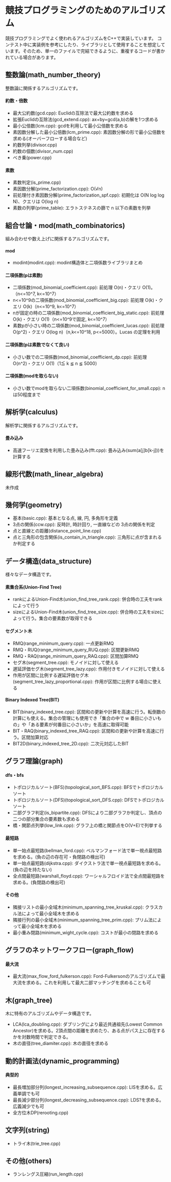 # 競技プログラミングのためのアルゴリズム
競技プログラミングでよく使われるアルゴリズムをC++で実装しています。
コンテスト中に実装例を参考にしたり、ライブラリとして使用することを想定しています。そのため、単一のファイルで完結できるように、重複するコードが書かれている場合があります。

## 整数論(math_number_theory)
整数論に関係するアルゴリズムです。
#### 約数・倍数
- 最大公約数(gcd.cpp): Euclidの互除法で最大公約数を求める
- 拡張Euclidの互除法(gcd_extend.cpp): ax+by=gcd(a,b)の解を1つ求める
- 最小公倍数(lcm.cpp): gcdを利用して最小公倍数を求める
- 素因数分解した最小公倍数(lcm_prime.cpp): 素因数分解の形で最小公倍数を求める(オーバーフローする場合など)
- 約数列挙(divisor.cpp)
- 約数の個数(divisor_num.cpp)
- べき乗(power.cpp)

#### 素数
- 素数判定(is_prime.cpp)
- 素因数分解(prime_factorization.cpp): O(√n)
- 前処理付き素因数分解(prime_factorization_spf.cpp): 初期化は O(N log log N)、クエリは O(log n)
- 素数の列挙(prime_table): エラトステネスの篩で n 以下の素数を列挙

## 組合せ論・mod(math_combinatorics)
組み合わせや数え上げに関係するアルゴリズムです。
#### mod
- modint(modint.cpp): modint構造体と二項係数ライブラリまとめ

#### 二項係数(pは素数)
- 二項係数(mod_binomial_coefficient.cpp): 前処理 O(n)・クエリ O(1)。（n<=10^7, k<=10^7）
- n<=10^9の二項係数(mod_binomial_coefficient_big.cpp): 前処理 O(k)・クエリ O(k)（n<=10^9, k<=10^7）
- nが固定の時の二項係数(mod_binomial_coefficient_big_static.cpp): 前処理 O(k)・クエリ O(1)（n<=10^9で固定, k<=10^7）
- 素数pが小さい時の二項係数(mod_binomial_coefficient_lucas.cpp): 前処理 O(p^2)・クエリ O(log n)（n,k<=10^18, p<=5000）。Lucas の定理を利用

#### 二項係数(pは素数でなくて良い)
- 小さい数での二項係数(mod_binomial_coefficient_dp.cpp): 前処理 O(n^2)・クエリ O(1)（1≦ k ≦ n ≦ 5000）

#### 二項係数(modを取らない)
- 小さい数でmodを取らない二項係数(binomial_coefficient_for_small.cpp): nは50程度まで


## 解析学(calculus)
解析学に関係するアルゴリズムです。
#### 畳み込み
- 高速フーリエ変換を利用した畳み込み(fft.cpp): 畳み込み(sum(a[j]b[k-j]))を計算する

## 線形代数(math_linear_algebra)
未作成

## 幾何学(geometry)
- 基本(basic.cpp): 基本となる点, 線, 円, 多角形を定義
- 3点の関係(ccw.cpp): 反時計, 時計回り, 一直線などの 3点の関係を判定
- 点と直線との距離(distance_point_line.cpp)
- 点と三角形の包含関係(is_contain_in_triangle.cpp): 三角形に点が含まれるか判定する


## データ構造(data_structure)
  様々なデータ構造です。
#### 素集合系(Union-Find Tree)
- rankによるUnion-Find木(union_find_tree_rank.cpp): 併合時の工夫をrankによって行う
- sizeによるUnion-Find木(union_find_tree_size.cpp): 併合時の工夫をsizeによって行う。集合の要素数が取得できる

#### セグメント木
- RMQ(range_minimum_query.cpp): 一点更新RMQ
- RMQ・RUQ(range_minimum_query_RUQ.cpp): 区間更新RMQ
- RMQ・RAQ(range_minimum_query_RAQ.cpp): 区間加算RMQ
- セグ木(segment_tree.cpp): モノイドに対して使える
- 遅延評価セグ木(segment_tree_lazy.cpp): 作用付きモノイドに対して使える
- 作用が区間に比例する遅延評価セグ木(segment_tree_lazy_proportional.cpp): 作用が区間に比例する場合に使える

#### Binary Indexed Tree(BIT)
- BIT(binary_indexed_tree.cpp): 区間和の更新や計算を高速に行う。転倒数の計算にも使える。集合の管理にも使用でき「集合の中で w 番目に小さいもの」や「ある要素が何番目に小さいか」を高速に取得可能
- BIT・RAQ(binary_indexed_tree_RAQ.cpp): 区間和の更新や計算を高速に行う。区間加算対応
- BIT2D(binary_indexed_tree_2D.cpp): 二次元対応したBIT


## グラフ理論(graph)
#### dfs・bfs
- トポロジカルソート(BFS)(topological_sort_BFS.cpp): BFSでトポロジカルソート
- トポロジカルソート(DFS)(topological_sort_DFS.cpp): DFSでトポロジカルソート
- 二部グラフ判定(is_bipartite.cpp): DFSにより二部グラフか判定し、頂点の二つの部分集合の要素数も求める
- 橋・関節点列挙(low_link.cpp): グラフ上の橋と関節点をO(V+E)で列挙する

#### 最短路
- 単一始点最短路(bellman_ford.cpp): ベルマンフォード法で単一視点最短路を求める。(負の辺の存在可・負閉路の検出可)
- 単一始点最短路(dijkstra.cpp): ダイクストラ法で単一視点最短路を求める。(負の辺を持たない)
- 全点間最短路(warshall_floyd.cpp): ワーシャルフロイド法で全点間最短路を求める。(負閉路の検出可)


#### その他
- 隣接リストの最小全域木(minimum_spanning_tree_kruskal.cpp): クラスカル法によって最小全域木を求める
- 隣接行列の最小全域木(minimum_spanning_tree_prim.cpp): プリム法によって最小全域木を求める
- 最小重み閉路(minimum_wight_cycle.cpp): コストが最小の閉路を求める

## グラフのネットワークフロー(graph_flow)
#### 最大流
- 最大流(max_flow_ford_fulkerson.cpp): Ford-Fulkersonのアルゴリズムで最大流を求める。これを利用して最大二部マッチングを求めることも可

## 木(graph_tree)
木に特有のアルゴリズムやデータ構造です。
- LCA(lca_doubling.cpp): ダブリングにより最近共通祖先(Lowest Common Ancestor)を求める。2頂点間の距離を求めたり、ある点がパス上に存在するかを対数時間で判定できる。
- 木の直径(tree_diamiter.cpp): 木の直径を求める

## 動的計画法(dynamic_programming)
#### 典型的
- 最長増加部分列(longest_increasing_subsequence.cpp): LISを求める。広義単調でも可
- 最長減少部分列(longest_decreasing_subsequence.cpp): LDS?を求める。広義減少でも可
- 全方位木DP(rerooting.cpp)

## 文字列(string)
- トライ木(trie_tree.cpp)


## その他(others)
- ランレングス圧縮(run_length.cpp)
